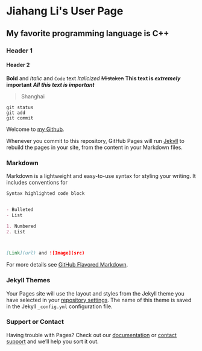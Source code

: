 # Jiahang Li's User Page

## My favorite programming language is C++

### Header 1
#### Header 2

**Bold** and _Italic_ and `Code` text
*Italicized*
~~Mistaken~~
**This text is _extremely_ important**
***All this text is important***

>Shanghai

```
git status
git add
git commit
```
Welcome to [my Github](https://github.com/Djokovic0311 "悬停显示").

Whenever you commit to this repository, GitHub Pages will run [Jekyll](https://jekyllrb.com/) to rebuild the pages in your site, from the content in your Markdown files.

### Markdown

Markdown is a lightweight and easy-to-use syntax for styling your writing. It includes conventions for

```markdown
Syntax highlighted code block


- Bulleted
- List

1. Numbered
2. List



[Link](url) and ![Image](src)
```

For more details see [GitHub Flavored Markdown](https://guides.github.com/features/mastering-markdown/).

### Jekyll Themes

Your Pages site will use the layout and styles from the Jekyll theme you have selected in your [repository settings](https://github.com/Djokovic0311/Djokovic0311.github.io/settings). The name of this theme is saved in the Jekyll `_config.yml` configuration file.

### Support or Contact

Having trouble with Pages? Check out our [documentation](https://docs.github.com/categories/github-pages-basics/) or [contact support](https://github.com/contact) and we’ll help you sort it out.
